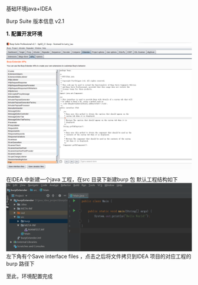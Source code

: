 
基础环境java+IDEA

Burp Suite 版本信息 v2.1



**1. 配置开发环境**

![](images/配置开发环境.png)

在IDEA 中新建一个java 工程，在src 目录下新建burp 包
默认工程结构如下
![](images/IDEA默认工程结构.png)  
左下角有个Save interface files ，点击之后将文件拷贝到IDEA 项目的对应工程的 burp 路径下


至此，环境配置完成
